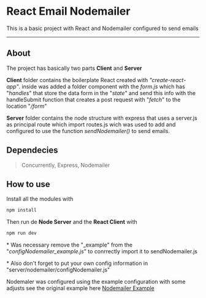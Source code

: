 # React Email Nodemailer

This is a basic project with React and Nodemailer configured to send emails

---

## About

The project has basically two parts **Client** and **Server**

__Client__ folder contains the boilerplate React created with _"create-react-app"_. inside was added a folder component with the _form.js_ which has "_handles_" that store the data form in the "_state_" and send this info with the handleSubmit function that creates a post request with "_fetch_" to the location "_/form_"

__Server__ folder contains the node structure with express that uses a server.js as principal route which import routes.js wich was used to add and configured to use the function _sendNodemailer()_ to send emails.

## Dependecies

> Concurrently, Express, Nodemailer

## How to use

Install all the modules with

```bash
npm install
```

Then run de **Node Server** and the **React Client** with

```bash
npm run dev
```

\* Was necessary remove the "\_example" from the "_configNodemailer_example.js_" to conrrectly import it to sendNodemailer.js

\* Also don't forget to put your own config information in "server/nodemailer/configNodemailer.js"

Nodemaler was configured using the example configuration with some adjusts see the original example here [Nodemailer Example](https://nodemailer.com/about/)
